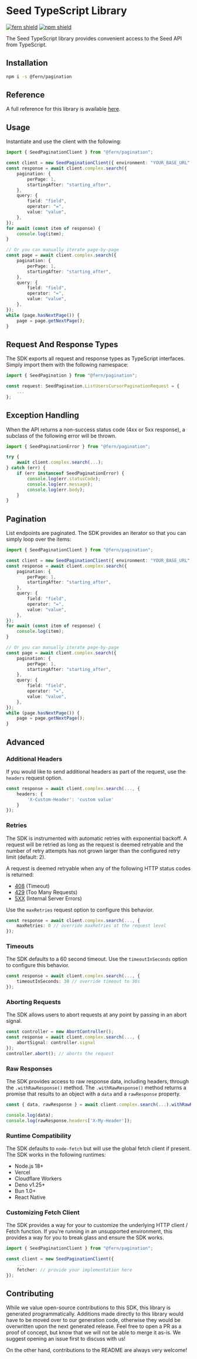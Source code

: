 # Seed TypeScript Library

[![fern shield](https://img.shields.io/badge/%F0%9F%8C%BF-Built%20with%20Fern-brightgreen)](https://buildwithfern.com?utm_source=github&utm_medium=github&utm_campaign=readme&utm_source=Seed%2FTypeScript)
[![npm shield](https://img.shields.io/npm/v/@fern/pagination)](https://www.npmjs.com/package/@fern/pagination)

The Seed TypeScript library provides convenient access to the Seed API from TypeScript.

## Installation

```sh
npm i -s @fern/pagination
```

## Reference

A full reference for this library is available [here](./reference.md).

## Usage

Instantiate and use the client with the following:

```typescript
import { SeedPaginationClient } from "@fern/pagination";

const client = new SeedPaginationClient({ environment: "YOUR_BASE_URL", token: "YOUR_TOKEN" });
const response = await client.complex.search({
    pagination: {
        perPage: 1,
        startingAfter: "starting_after",
    },
    query: {
        field: "field",
        operator: "=",
        value: "value",
    },
});
for await (const item of response) {
    console.log(item);
}

// Or you can manually iterate page-by-page
const page = await client.complex.search({
    pagination: {
        perPage: 1,
        startingAfter: "starting_after",
    },
    query: {
        field: "field",
        operator: "=",
        value: "value",
    },
});
while (page.hasNextPage()) {
    page = page.getNextPage();
}
```

## Request And Response Types

The SDK exports all request and response types as TypeScript interfaces. Simply import them with the
following namespace:

```typescript
import { SeedPagination } from "@fern/pagination";

const request: SeedPagination.ListUsersCursorPaginationRequest = {
    ...
};
```

## Exception Handling

When the API returns a non-success status code (4xx or 5xx response), a subclass of the following error
will be thrown.

```typescript
import { SeedPaginationError } from "@fern/pagination";

try {
    await client.complex.search(...);
} catch (err) {
    if (err instanceof SeedPaginationError) {
        console.log(err.statusCode);
        console.log(err.message);
        console.log(err.body);
    }
}
```

## Pagination

List endpoints are paginated. The SDK provides an iterator so that you can simply loop over the items:

```typescript
import { SeedPaginationClient } from "@fern/pagination";

const client = new SeedPaginationClient({ environment: "YOUR_BASE_URL", token: "YOUR_TOKEN" });
const response = await client.complex.search({
    pagination: {
        perPage: 1,
        startingAfter: "starting_after",
    },
    query: {
        field: "field",
        operator: "=",
        value: "value",
    },
});
for await (const item of response) {
    console.log(item);
}

// Or you can manually iterate page-by-page
const page = await client.complex.search({
    pagination: {
        perPage: 1,
        startingAfter: "starting_after",
    },
    query: {
        field: "field",
        operator: "=",
        value: "value",
    },
});
while (page.hasNextPage()) {
    page = page.getNextPage();
}
```

## Advanced

### Additional Headers

If you would like to send additional headers as part of the request, use the `headers` request option.

```typescript
const response = await client.complex.search(..., {
    headers: {
        'X-Custom-Header': 'custom value'
    }
});
```

### Retries

The SDK is instrumented with automatic retries with exponential backoff. A request will be retried as long
as the request is deemed retryable and the number of retry attempts has not grown larger than the configured
retry limit (default: 2).

A request is deemed retryable when any of the following HTTP status codes is returned:

- [408](https://developer.mozilla.org/en-US/docs/Web/HTTP/Status/408) (Timeout)
- [429](https://developer.mozilla.org/en-US/docs/Web/HTTP/Status/429) (Too Many Requests)
- [5XX](https://developer.mozilla.org/en-US/docs/Web/HTTP/Status/500) (Internal Server Errors)

Use the `maxRetries` request option to configure this behavior.

```typescript
const response = await client.complex.search(..., {
    maxRetries: 0 // override maxRetries at the request level
});
```

### Timeouts

The SDK defaults to a 60 second timeout. Use the `timeoutInSeconds` option to configure this behavior.

```typescript
const response = await client.complex.search(..., {
    timeoutInSeconds: 30 // override timeout to 30s
});
```

### Aborting Requests

The SDK allows users to abort requests at any point by passing in an abort signal.

```typescript
const controller = new AbortController();
const response = await client.complex.search(..., {
    abortSignal: controller.signal
});
controller.abort(); // aborts the request
```

### Raw Responses

The SDK provides access to raw response data, including headers, through the `.withRawResponse()` method.
The `.withRawResponse()` method returns a promise that results to an object with a `data` and a `rawResponse` property.

```typescript
const { data, rawResponse } = await client.complex.search(...).withRawResponse();

console.log(data);
console.log(rawResponse.headers['X-My-Header']);
```

### Runtime Compatibility

The SDK defaults to `node-fetch` but will use the global fetch client if present. The SDK works in the following
runtimes:

- Node.js 18+
- Vercel
- Cloudflare Workers
- Deno v1.25+
- Bun 1.0+
- React Native

### Customizing Fetch Client

The SDK provides a way for your to customize the underlying HTTP client / Fetch function. If you're running in an
unsupported environment, this provides a way for you to break glass and ensure the SDK works.

```typescript
import { SeedPaginationClient } from "@fern/pagination";

const client = new SeedPaginationClient({
    ...
    fetcher: // provide your implementation here
});
```

## Contributing

While we value open-source contributions to this SDK, this library is generated programmatically.
Additions made directly to this library would have to be moved over to our generation code,
otherwise they would be overwritten upon the next generated release. Feel free to open a PR as
a proof of concept, but know that we will not be able to merge it as-is. We suggest opening
an issue first to discuss with us!

On the other hand, contributions to the README are always very welcome!
